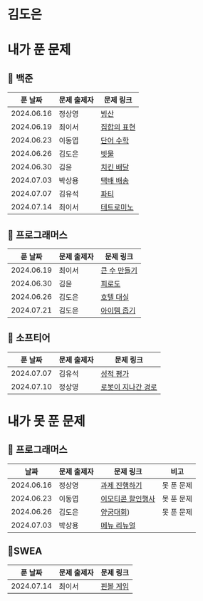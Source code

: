 # 김도은

# 내가 푼 문제

## 🎈 백준
| 푼 날짜 | 문제 출제자 | 문제 링크 | 
|--------|------|----------|
| 2024.06.16 | 정상영 | [빙산](https://www.acmicpc.net/problem/2573) |
| 2024.06.19 | 최이서 | [집합의 표현](https://www.acmicpc.net/problem/1717) |
| 2024.06.23 | 이동엽 | [단어 수학](https://www.acmicpc.net/problem/1339) |
| 2024.06.26 | 김도은 | [빗물](https://www.acmicpc.net/problem/14719) |
| 2024.06.30 | 김윤 | [치킨 배달](https://www.acmicpc.net/problem/15686) |
| 2024.07.03 | 박상용 | [택배 배송](https://www.acmicpc.net/problem/5972) |
| 2024.07.07 | 김유석 | [파티](https://www.acmicpc.net/problem/1238) |
| 2024.07.14 | 최이서 | [테트로미노](https://www.acmicpc.net/problem/14500) |

## 🎀 프로그래머스

| 푼 날짜 | 문제 출제자 | 문제 링크 | 
|--------|------|----------|
| 2024.06.19 | 최이서 | [큰 수 만들기](https://school.programmers.co.kr/learn/courses/30/lessons/42883) |
| 2024.06.30 | 김윤 | [피로도](https://school.programmers.co.kr/learn/courses/30/lessons/87946) |
| 2024.06.26 | 김도은 | [호텔 대실](https://school.programmers.co.kr/learn/courses/30/lessons/155651) |
| 2024.07.21 | 김도은 | [아이템 줍기](https://school.programmers.co.kr/learn/courses/30/lessons/87694) |

## 🚗 소프티어

| 푼 날짜 | 문제 출제자 | 문제 링크 | 
|--------|------|----------|
| 2024.07.07 | 김유석 | [성적 평가](https://softeer.ai/practice/6250) |
| 2024.07.10 | 정상영 | [로봇이 지나간 경로](https://softeer.ai/practice/6275) |

# 내가 못 푼 문제

## 🎀 프로그래머스

| 날짜 | 문제 출제자 | 문제 링크 | 비고 |
|--------|------|----------|-----|
| 2024.06.16 | 정상영 | [과제 진행하기](https://school.programmers.co.kr/learn/courses/30/lessons/176962) | 못 푼 문제 |
| 2024.06.23 | 이동엽 | [이모티콘 할인행사](https://school.programmers.co.kr/learn/courses/30/lessons/150368) | 못 푼 문제 |
| 2024.06.26 | 김도은 | [양궁대회](https://school.programmers.co.kr/learn/courses/30/lessons/92342)) | 못 푼 문제 |
| 2024.07.03 | 박상용 | [메뉴 리뉴얼](https://school.programmers.co.kr/learn/courses/30/lessons/72411?language=java) |

## 💎SWEA
| 푼 날짜 | 문제 출제자 | 문제 링크 | 
|--------|------|----------|
| 2024.07.14 | 최이서 | [핀볼 게임](https://swexpertacademy.com/main/code/problem/problemDetail.do?contestProbId=AWXRF8s6ezEDFAUo#none) |

